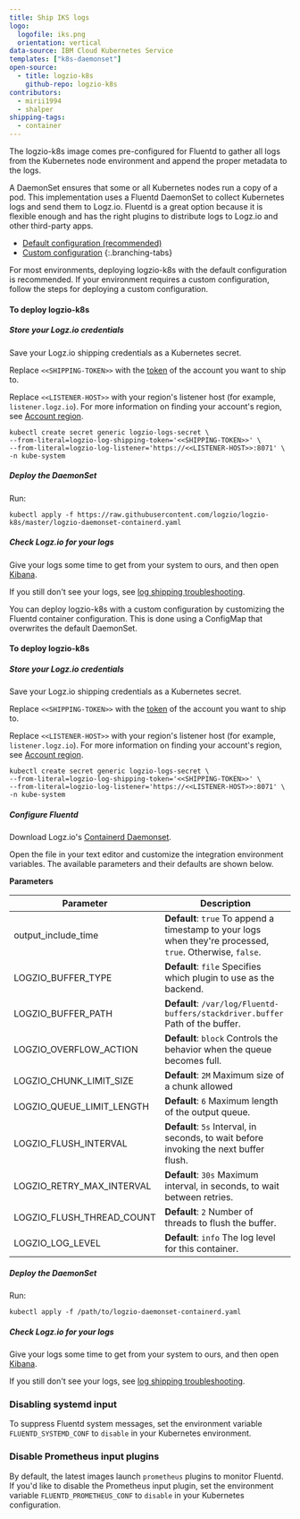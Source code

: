 ```yaml
---
title: Ship IKS logs
logo:
  logofile: iks.png
  orientation: vertical
data-source: IBM Cloud Kubernetes Service
templates: ["k8s-daemonset"]
open-source:
  - title: logzio-k8s
    github-repo: logzio-k8s
contributors:
  - mirii1994
  - shalper
shipping-tags:
  - container
---
```


The logzio-k8s image comes pre-configured for Fluentd to gather all logs from the Kubernetes node environment and append the proper metadata to the logs.

A DaemonSet ensures that some or all Kubernetes nodes run a copy of a pod.
This implementation uses a Fluentd DaemonSet to collect Kubernetes logs and send them to Logz.io.
Fluentd is a great option because it is flexible enough and has the right plugins to distribute logs to Logz.io and other third-party apps.

<div class="branching-container">

* [Default configuration <span class="sm ital">(recommended)</span>](#default-config)
* [Custom configuration](#custom-config)
{:.branching-tabs}

<div id="default-config">

For most environments, deploying logzio-k8s with the default configuration is recommended.
If your environment requires a custom configuration, follow the steps for deploying a custom configuration.


#### To deploy logzio-k8s

<div class="tasklist">

##### Store your Logz.io credentials

Save your Logz.io shipping credentials as a Kubernetes secret.

Replace `<<SHIPPING-TOKEN>>` with the [token](https://app.logz.io/#/dashboard/settings/general) of the account you want to ship to.

Replace `<<LISTENER-HOST>>` with your region's listener host (for example, `listener.logz.io`).
For more information on finding your account's region,
see [Account region](https://docs.logz.io/user-guide/accounts/account-region.html).

```shell
kubectl create secret generic logzio-logs-secret \
--from-literal=logzio-log-shipping-token='<<SHIPPING-TOKEN>>' \
--from-literal=logzio-log-listener='https://<<LISTENER-HOST>>:8071' \
-n kube-system
```

##### Deploy the DaemonSet
Run:

```shell
kubectl apply -f https://raw.githubusercontent.com/logzio/logzio-k8s/master/logzio-daemonset-containerd.yaml
```

#####  Check Logz.io for your logs

Give your logs some time to get from your system to ours,
and then open [Kibana](https://app.logz.io/#/dashboard/kibana).

If you still don't see your logs,
see [log shipping troubleshooting](https://docs.logz.io/user-guide/log-shipping/log-shipping-troubleshooting.html).




</div>
</div>
<!-- tab:end -->


<!-- tab:start -->
<div id="custom-config">

You can deploy logzio-k8s with a custom configuration by customizing the Fluentd container configuration.
This is done using a ConfigMap that overwrites the default DaemonSet.

#### To deploy logzio-k8s

<div class="tasklist">

#####  Store your Logz.io credentials

Save your Logz.io shipping credentials as a Kubernetes secret.

Replace `<<SHIPPING-TOKEN>>` with the [token](https://app.logz.io/#/dashboard/settings/general) of the account you want to ship to. 


Replace `<<LISTENER-HOST>>` with your region's listener host (for example, `listener.logz.io`).
For more information on finding your account's region,
see [Account region](https://docs.logz.io/user-guide/accounts/account-region.html).

```shell
kubectl create secret generic logzio-logs-secret \
--from-literal=logzio-log-shipping-token='<<SHIPPING-TOKEN>>' \
--from-literal=logzio-log-listener='https://<<LISTENER-HOST>>:8071' \
-n kube-system
```

##### Configure Fluentd

Download Logz.io's [Containerd Daemonset](https://raw.githubusercontent.com/logzio/logzio-k8s/master/logzio-daemonset-containerd.yaml).


Open the file in your text editor and customize the integration environment variables. The available parameters and their defaults are shown below.

**Parameters**

| Parameter | Description |
|---|---|
| output_include_time | **Default**: `true`     To append a timestamp to your logs when they're processed, `true`. Otherwise, `false`. |
| LOGZIO_BUFFER_TYPE | **Default**: `file`     Specifies which plugin to use as the backend. |
| LOGZIO_BUFFER_PATH | **Default**: `/var/log/Fluentd-buffers/stackdriver.buffer`     Path of the buffer. |
| LOGZIO_OVERFLOW_ACTION | **Default**: `block`     Controls the behavior when the queue becomes full. |
| LOGZIO_CHUNK_LIMIT_SIZE | **Default**: `2M`     Maximum size of a chunk allowed |
| LOGZIO_QUEUE_LIMIT_LENGTH | **Default**: `6`     Maximum length of the output queue. |
| LOGZIO_FLUSH_INTERVAL | **Default**: `5s`     Interval, in seconds, to wait before invoking the next buffer flush. |
| LOGZIO_RETRY_MAX_INTERVAL | **Default**: `30s`     Maximum interval, in seconds, to wait between retries. |
| LOGZIO_FLUSH_THREAD_COUNT | **Default**: `2`     Number of threads to flush the buffer. |
| LOGZIO_LOG_LEVEL | **Default**: `info`    The log level for this container. |

##### Deploy the DaemonSet

Run:

```shell
kubectl apply -f /path/to/logzio-daemonset-containerd.yaml
```

#####  Check Logz.io for your logs

Give your logs some time to get from your system to ours,
and then open [Kibana](https://app.logz.io/#/dashboard/kibana).

If you still don't see your logs,
see [log shipping troubleshooting](https://docs.logz.io/user-guide/log-shipping/log-shipping-troubleshooting.html).


### Disabling systemd input

To suppress Fluentd system messages, set the environment variable `FLUENTD_SYSTEMD_CONF` to `disable` in your Kubernetes environment.

### Disable Prometheus input plugins

By default, the latest images launch `prometheus` plugins to monitor Fluentd.
If you'd like to disable the Prometheus input plugin, set the environment variable `FLUENTD_PROMETHEUS_CONF` to `disable` in your Kubernetes configuration.

</div>
</div>
<!-- tab:end -->
